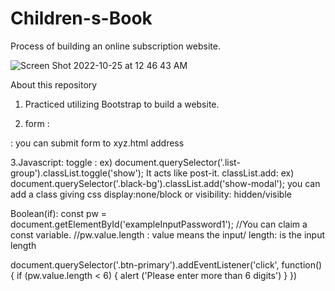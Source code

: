 # Children-s-Book
Process of building an online subscription website.

![Screen Shot 2022-10-25 at 12 46 43 AM](https://user-images.githubusercontent.com/106638262/197571270-9c596cfb-bd66-4c82-be81-eb4692bd824f.png)









About this repository


1. Practiced utilizing Bootstrap to build a website.

2. form :
<form action = "xyz.html"></form> : you can submit form to xyz.html address

3.Javascript:
toggle : 
ex) document.querySelector('.list-group').classList.toggle('show'); 
It acts like post-it.
classList.add:
ex) document.querySelector('.black-bg').classList.add('show-modal');
you can add a class giving css display:none/block or visibility: hidden/visible

Boolean(if):
const pw = document.getElementById('exampleInputPassword1');
//You can claim a const variable. 
//pw.value.length : value means the input/ length: is the input length

document.querySelector('.btn-primary').addEventListener('click', function(){
          if (pw.value.length < 6) {
            alert ('Please enter more than 6 digits')
          }
        })
